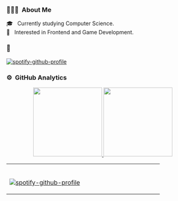 ### 👨🏻‍💻 &nbsp;About Me
🎓 &nbsp; Currently studying Computer Science.\
🌱 &nbsp; Interested in Frontend and Game Development.

### 🎵

[![spotify-github-profile](https://spotify-github-profile.vercel.app/api/view?uid=12175674216&cover_image=true&theme=default&bar_color=53b14f&bar_color_cover=true)](https://spotify-github-profile.vercel.app/api/view?uid=12175674216&redirect=true)

### ⚙️ &nbsp;GitHub Analytics

<p align="center">
<a href="https://github.com/Vicenthresh">
  <img height="180em" src="https://github-readme-stats-eight-theta.vercel.app/api?username=Vicenthresh&show_icons=true&theme=algolia&include_all_commits=true&count_private=true"/>
  <img height="180em" src="https://github-readme-stats-eight-theta.vercel.app/api/top-langs/?username=Vicenthresh&layout=compact&langs_count=8&theme=algolia"/>
</a>
</p>

<table width="100%"> 
  <tr>
  <td width="50%">

&nbsp; <br> [![spotify-github-profile](https://spotify-github-profile.vercel.app/api/view?uid=12175674216&cover_image=true&theme=default&bar_color=53b14f&bar_color_cover=true)](https://spotify-github-profile.vercel.app/api/view?uid=12175674216&redirect=true)
  </td>
  <td width="50%">

  </p>
  </td>
</table>
<!--
**Vicenthresh/Vicenthresh** is a ✨ _special_ ✨ repository because its `README.md` (this file) appears on your GitHub profile.

Here are some ideas to get you started:

- 🔭 I’m currently working on ...
- 🌱 I’m currently learning ...
- 👯 I’m looking to collaborate on ...
- 🤔 I’m looking for help with ...
- 💬 Ask me about ...
- 📫 How to reach me: ...
- 😄 Pronouns: ...
- ⚡ Fun fact: ...
-->
